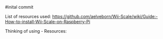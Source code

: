 #inital commit


List of resources used:
https://github.com/aelveborn/Wii-Scale/wiki/Guide:-How-to-install-Wii-Scale-on-Raspberry-Pi


Thinking of using - Resources:

